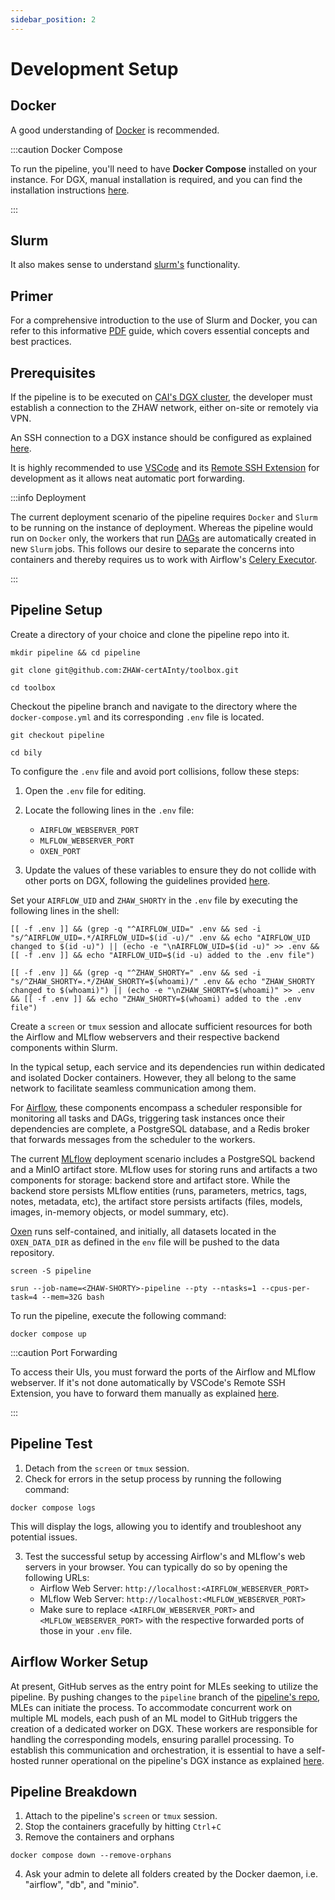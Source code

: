 ```yaml
---
sidebar_position: 2
---
```


# Development Setup

## Docker

A good understanding of [Docker](https://docs.docker.com/) is recommended.

:::caution Docker Compose

To run the pipeline, you'll need to have **Docker Compose** installed on your instance. For DGX, manual installation is required, and you can find the installation instructions [here](https://docs.docker.com/compose/install/linux/#install-the-plugin-manually).

:::

## Slurm

It also makes sense to understand  [slurm's](https://slurm.schedmd.com/) functionality.

## Primer

For a comprehensive introduction to the use of Slurm and Docker, you can refer to this informative [PDF](/pdf/dgx_workflow_notes.pdf) guide, which covers essential concepts and best practices.

## Prerequisites

If the pipeline is to be executed on [CAI's DGX cluster](http://160.85.252.56:8088/superset/dashboard/11/), the developer must establish a connection to the ZHAW network, either on-site or remotely via VPN.

An SSH connection to a DGX instance should be configured as explained [here](https://cai.cloudlab.zhaw.ch/pages/general/ssh.html).

It is highly recommended to use [VSCode](https://code.visualstudio.com/) and its [Remote SSH Extension](https://code.visualstudio.com/docs/remote/ssh) for development as it allows neat automatic port forwarding.

:::info Deployment

The current deployment scenario of the pipeline requires `Docker` and `Slurm` to be running on the instance of deployment.
Whereas the pipeline would run on `Docker` only, the workers that run [DAGs](https://airflow.apache.org/docs/apache-airflow/stable/core-concepts/dags.html) are automatically created in new `Slurm` jobs.
This follows our desire to separate the concerns into containers and thereby requires us to work with Airflow's [Celery Executor](https://airflow.apache.org/docs/apache-airflow/stable/core-concepts/executor/celery.html).

:::

## Pipeline Setup

Create a directory of your choice and clone the pipeline repo into it.

```
mkdir pipeline && cd pipeline
```
```
git clone git@github.com:ZHAW-certAInty/toolbox.git
```
```
cd toolbox
```

Checkout the pipeline branch and navigate to the directory where the `docker-compose.yml` and its corresponding `.env` file is located.
```
git checkout pipeline
```
```
cd bily
```

To configure the `.env` file and avoid port collisions, follow these steps:

1. Open the `.env` file for editing.

2. Locate the following lines in the `.env` file:
    - `AIRFLOW_WEBSERVER_PORT`
    - `MLFLOW_WEBSERVER_PORT`
    - `OXEN_PORT`

3. Update the values of these variables to ensure they do not collide with other ports on DGX, following the guidelines provided [here](https://cai.cloudlab.zhaw.ch/pages/gpu.html#id1).

Set your `AIRFLOW_UID` and `ZHAW_SHORTY` in the `.env` file by executing the following lines in the shell:
```
[[ -f .env ]] && (grep -q "^AIRFLOW_UID=" .env && sed -i "s/^AIRFLOW_UID=.*/AIRFLOW_UID=$(id -u)/" .env && echo "AIRFLOW_UID changed to $(id -u)") || (echo -e "\nAIRFLOW_UID=$(id -u)" >> .env && [[ -f .env ]] && echo "AIRFLOW_UID=$(id -u) added to the .env file")
```
```
[[ -f .env ]] && (grep -q "^ZHAW_SHORTY=" .env && sed -i "s/^ZHAW_SHORTY=.*/ZHAW_SHORTY=$(whoami)/" .env && echo "ZHAW_SHORTY changed to $(whoami)") || (echo -e "\nZHAW_SHORTY=$(whoami)" >> .env && [[ -f .env ]] && echo "ZHAW_SHORTY=$(whoami) added to the .env file")
```

Create a `screen` or `tmux` session and allocate sufficient resources for both the Airflow and MLflow webservers and their respective backend components within Slurm.

In the typical setup, each service and its dependencies run within dedicated and isolated Docker containers. However, they all belong to the same network to facilitate seamless communication among them.

For [Airflow](airflow), these components encompass a scheduler responsible for monitoring all tasks and DAGs, triggering task instances once their dependencies are complete, a PostgreSQL database, and a Redis broker that forwards messages from the scheduler to the workers.

The current [MLflow](mlflow) deployment scenario includes a PostgreSQL backend and a MinIO artifact store. MLflow uses for storing runs and artifacts a two components for storage: backend store and artifact store.
While the backend store persists MLflow entities (runs, parameters, metrics, tags, notes, metadata, etc), the artifact store persists artifacts (files, models, images, in-memory objects, or model summary, etc).

[Oxen](https://docs.oxen.ai/getting-started/intro) runs self-contained, and initially, all datasets located in the `OXEN_DATA_DIR` as defined in the `env` file will be pushed to the data repository.

```
screen -S pipeline
```
```
srun --job-name=<ZHAW-SHORTY>-pipeline --pty --ntasks=1 --cpus-per-task=4 --mem=32G bash
```

To run the pipeline, execute the following command:
```
docker compose up
```

:::caution Port Forwarding

To access their UIs, you must forward the ports of the Airflow and MLflow webserver. If it's not done automatically by VSCode's Remote SSH Extension, you have to forward them manually as explained [here](https://cai.cloudlab.zhaw.ch/pages/gpu/dgx-servers/docker_and_ssh.html#setting-up-ssh-forwarding).

:::

## Pipeline Test

1. Detach from the `screen` or `tmux` session.
2. Check for errors in the setup process by running the following command:
```
docker compose logs
```
This will display the logs, allowing you to identify and troubleshoot any potential issues.

3. Test the successful setup by accessing Airflow's and MLflow's web servers in your browser. You can typically do so by opening the following URLs:
    - Airflow Web Server: `http://localhost:<AIRFLOW_WEBSERVER_PORT>`
    - MLflow Web Server: `http://localhost:<MLFLOW_WEBSERVER_PORT>`
    - Make sure to replace `<AIRFLOW_WEBSERVER_PORT>` and `<MLFLOW_WEBSERVER_PORT>` with the respective forwarded ports of those in your `.env` file.

## Airflow Worker Setup

At present, GitHub serves as the entry point for MLEs seeking to utilize the pipeline. By pushing changes to the `pipeline` branch of the [pipeline's repo](https://github.com/ZHAW-certAInty/toolbox/tree/pipeline), MLEs can initiate the process.
To accommodate concurrent work on multiple ML models, each push of an ML model to GitHub triggers the creation of a dedicated worker on DGX. These workers are responsible for handling the corresponding models, ensuring parallel processing.
To establish this communication and orchestration, it is essential to have a self-hosted runner operational on the pipeline's DGX instance as explained [here](https://docs.github.com/en/actions/hosting-your-own-runners/managing-self-hosted-runners/adding-self-hosted-runners).

## Pipeline Breakdown

1. Attach to the pipeline's `screen` or `tmux` session.
2. Stop the containers gracefully by hitting `Ctrl`+`C`
3. Remove the containers and orphans
```
docker compose down --remove-orphans
```
4. Ask your admin to delete all folders created by the Docker daemon, i.e. "airflow", "db", and "minio".
